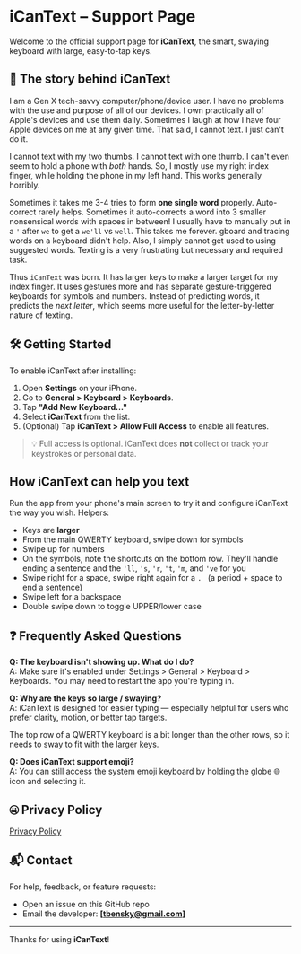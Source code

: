 # iCanText – Support Page

Welcome to the official support page for **iCanText**, the smart, swaying keyboard with large, easy-to-tap keys.

## 📖 The story behind iCanText

I am a Gen X tech-savvy computer/phone/device user. I have no problems with the use and purpose of all of our devices. I own practically all of Apple's devices and use them daily.  Sometimes I laugh at how I have four Apple devices on me at any given time. That said, I cannot text.  I just can't do it.

I cannot text with my two thumbs. I cannot text with one thumb.  I can't even seem to hold a phone with _both_ hands.  So, I mostly use my right index finger, while holding the phone in my left hand. This works generally horribly. 

Sometimes it takes me 3-4 tries to form **one single word** properly. Auto-correct rarely helps. Sometimes it auto-corrects a word into 3 smaller nonsensical words with spaces in between!  I usually have to manually put in a `'` after `we` to get a `we'll` vs `well`. This takes me forever.   gboard and tracing words on a keyboard didn't help.  Also, I simply cannot get used to using suggested words.  Texting is a very frustrating but necessary and required task.

Thus `iCanText` was born.  It has larger keys to make a larger target for my index finger.  It uses gestures more and has separate gesture-triggered keyboards for symbols and numbers.  Instead of predicting words, it predicts the _next letter_, which seems more useful for the letter-by-letter nature of texting.


## 🛠 Getting Started

To enable iCanText after installing:

1. Open **Settings** on your iPhone.
2. Go to **General > Keyboard > Keyboards**.
3. Tap **"Add New Keyboard…"**
4. Select **iCanText** from the list.
5. (Optional) Tap **iCanText > Allow Full Access** to enable all features.

> 💡 Full access is optional. iCanText does **not** collect or track your keystrokes or personal data.


## How iCanText can help you text

Run the app from your phone's main screen to try it and configure iCanText the way you wish.  Helpers:

 - Keys are **larger**
 - From the main QWERTY keyboard, swipe down for symbols
 - Swipe up for numbers
 - On the symbols, note the shortcuts on the bottom row. They'll handle ending a sentence and the `'ll`, `'s`, `'r`, `'t`, `'m`, and `'ve` for you
 - Swipe right for a space, swipe right again for a `. ` (a period + space to end a sentence)
 - Swipe left for a backspace
 - Double swipe down to toggle UPPER/lower case 

## ❓ Frequently Asked Questions

**Q: The keyboard isn't showing up. What do I do?**  
A: Make sure it's enabled under Settings > General > Keyboard > Keyboards. You may need to restart the app you're typing in.

**Q: Why are the keys so large / swaying?**  
A: iCanText is designed for easier typing — especially helpful for users who prefer clarity, motion, or better tap targets. 

The top row of a QWERTY keyboard is a bit longer than the other rows, so it needs to sway to fit with the larger keys.

**Q: Does iCanText support emoji?**  
A: You can still access the system emoji keyboard by holding the globe 🌐 icon and selecting it.

## 🤐 Privacy Policy

[Privacy Policy](privacy.md)

## 📬 Contact

For help, feedback, or feature requests:

- Open an issue on this GitHub repo  
- Email the developer: **[tbensky@gmail.com]**

---

Thanks for using **iCanText**!

